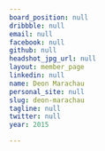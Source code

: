```yaml
---
board_position: null
dribbble: null
email: null
facebook: null
github: null
headshot_jpg_url: null
layout: member_page
linkedin: null
name: Deon Marachau
personal_site: null
slug: deon-marachau
tagline: null
twitter: null
year: 2015

---
```

